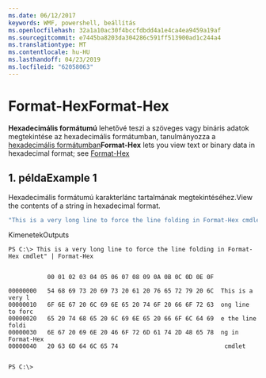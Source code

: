 ```yaml
---
ms.date: 06/12/2017
keywords: WMF, powershell, beállítás
ms.openlocfilehash: 32a1a10ac30f4bccfdbdd4a1e4ca4ea9459a19af
ms.sourcegitcommit: e7445ba8203da304286c591ff513900ad1c244a4
ms.translationtype: MT
ms.contentlocale: hu-HU
ms.lasthandoff: 04/23/2019
ms.locfileid: "62058063"
---
```

# <a name="format-hex"></a><span data-ttu-id="f8404-102">Format-Hex</span><span class="sxs-lookup"><span data-stu-id="f8404-102">Format-Hex</span></span>
<span data-ttu-id="f8404-103">**Hexadecimális formátumú** lehetővé teszi a szöveges vagy bináris adatok megtekintése az hexadecimális formátumban, tanulmányozza a [hexadecimális formátumban](https://msdn.microsoft.com/powershell/reference/5.1/microsoft.powershell.utility/format-hex)</span><span class="sxs-lookup"><span data-stu-id="f8404-103">**Format-Hex** lets you view text or binary data in hexadecimal format; see [Format-Hex](https://msdn.microsoft.com/powershell/reference/5.1/microsoft.powershell.utility/format-hex)</span></span>

## <a name="example-1"></a><span data-ttu-id="f8404-104">1. példa</span><span class="sxs-lookup"><span data-stu-id="f8404-104">Example 1</span></span>
<span data-ttu-id="f8404-105">Hexadecimális formátumú karakterlánc tartalmának megtekintéséhez.</span><span class="sxs-lookup"><span data-stu-id="f8404-105">View the contents of a string in hexadecimal format.</span></span>

```powershell
"This is a very long line to force the line folding in Format-Hex cmdlet" | Format-Hex
```

<span data-ttu-id="f8404-106">Kimenetek</span><span class="sxs-lookup"><span data-stu-id="f8404-106">Outputs</span></span>
```
PS C:\> This is a very long line to force the line folding in Format-Hex cmdlet" | Format-Hex


           00 01 02 03 04 05 06 07 08 09 0A 0B 0C 0D 0E 0F

00000000   54 68 69 73 20 69 73 20 61 20 76 65 72 79 20 6C  This is a very l
00000010   6F 6E 67 20 6C 69 6E 65 20 74 6F 20 66 6F 72 63  ong line to forc
00000020   65 20 74 68 65 20 6C 69 6E 65 20 66 6F 6C 64 69  e the line foldi
00000030   6E 67 20 69 6E 20 46 6F 72 6D 61 74 2D 48 65 78  ng in Format-Hex
00000040   20 63 6D 64 6C 65 74                              cmdlet


PS C:\>
```
